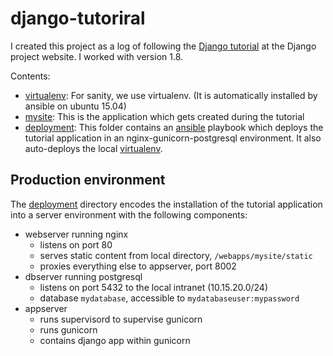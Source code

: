 # django-tutoriral

I created this project as a log of following the [Django tutorial](https://docs.djangoproject.com/en/1.8/) at the Django project website. I worked with version 1.8. 

Contents:

* [virtualenv](virtualenv): For sanity, we use virtualenv. (It is automatically installed by ansible on ubuntu 15.04)
* [mysite](mysite): This is the application which gets created during the tutorial
* [deployment](deployment): This folder contains an [ansible](http://docs.ansible.com) playbook which deploys the tutorial application in an nginx-gunicorn-postgresql environment. It also auto-deploys the local [virtualenv](virtualenv).

## Production environment

The [deployment](deployment) directory encodes the installation of the tutorial application into a server environment with the following components:

* webserver running nginx
    - listens on port 80
    - serves static content from local directory, `/webapps/mysite/static`
    - proxies everything else to appserver, port 8002
* dbserver running postgresql
    - listens on port 5432 to the local intranet (10.15.20.0/24)
    - database `mydatabase`, accessible to `mydatabaseuser:mypassword`
* appserver
    - runs supervisord to supervise gunicorn
    - runs gunicorn
    - contains django app within gunicorn